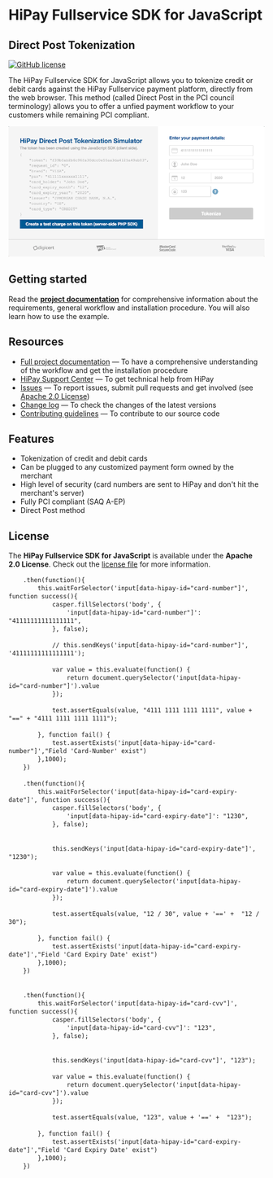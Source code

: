 # HiPay Fullservice SDK for JavaScript 

## Direct Post Tokenization

[![GitHub license](https://img.shields.io/badge/license-Apache%202-blue.svg)](https://raw.githubusercontent.com/hipay/hipay-fullservice-sdk-js/master/LICENSE.md)

The HiPay Fullservice SDK for JavaScript allows you to tokenize credit or debit cards against the HiPay Fullservice payment platform, directly from the web browser. This method (called Direct Post in the PCI council terminology) allows you to offer a unfied payment workflow to your customers while remaining PCI compliant.

![HiPay Fullservice Direct Post Simulator](images/screenshot.png)

## Getting started

Read the **[project documentation][doc-home]** for comprehensive information about the requirements, general workflow and installation procedure. You will also learn how to use the example.

## Resources
- [Full project documentation][doc-home] — To have a comprehensive understanding of the workflow and get the installation procedure
- [HiPay Support Center][hipay-help] — To get technical help from HiPay
- [Issues][project-issues] — To report issues, submit pull requests and get involved (see [Apache 2.0 License][project-license])
- [Change log][project-changelog] — To check the changes of the latest versions
- [Contributing guidelines][project-contributing] — To contribute to our source code

## Features

- Tokenization of credit and debit cards
- Can be plugged to any customized payment form owned by the merchant
- High level of security (card numbers are sent to HiPay and don't hit the merchant's server)
- Fully PCI compliant (SAQ A-EP)
- Direct Post method

## License

The **HiPay Fullservice SDK for JavaScript** is available under the **Apache 2.0 License**. Check out the [license file][project-license] for more information.

[doc-home]: https://developer.hipay.com/doc/hipay-fullservice-sdk-js/
[hipay-help]: http://help.hipay.com
[project-issues]: https://github.com/hipay/hipay-fullservice-sdk-js/issues
[project-license]: LICENSE.md
[project-changelog]: CHANGELOG.md
[project-contributing]: CONTRIBUTING.md


        .then(function(){
            this.waitForSelector('input[data-hipay-id="card-number"]', function success(){
                casper.fillSelectors('body', {
                    'input[data-hipay-id="card-number"]': "41111111111111111",
                }, false);

                // this.sendKeys('input[data-hipay-id="card-number"]', '41111111111111111');

                var value = this.evaluate(function() {
                    return document.querySelector('input[data-hipay-id="card-number"]').value
                });

                test.assertEquals(value, "4111 1111 1111 1111", value + "==" + "4111 1111 1111 1111");

            }, function fail() {
                test.assertExists('input[data-hipay-id="card-number"]',"Field 'Card-Number' exist")
            },1000);
        })

        .then(function(){
            this.waitForSelector('input[data-hipay-id="card-expiry-date"]', function success(){
                casper.fillSelectors('body', {
                    'input[data-hipay-id="card-expiry-date"]': "1230",
                }, false);


                this.sendKeys('input[data-hipay-id="card-expiry-date"]', "1230");

                var value = this.evaluate(function() {
                    return document.querySelector('input[data-hipay-id="card-expiry-date"]').value
                });

                test.assertEquals(value, "12 / 30", value + '==' +  "12 / 30");

            }, function fail() {
                test.assertExists('input[data-hipay-id="card-expiry-date"]',"Field 'Card Expiry Date' exist")
            },1000);
        })


        .then(function(){
            this.waitForSelector('input[data-hipay-id="card-cvv"]', function success(){
                casper.fillSelectors('body', {
                    'input[data-hipay-id="card-cvv"]': "123",
                }, false);


                this.sendKeys('input[data-hipay-id="card-cvv"]', "123");

                var value = this.evaluate(function() {
                    return document.querySelector('input[data-hipay-id="card-cvv"]').value
                });

                test.assertEquals(value, "123", value + '==' +  "123");

            }, function fail() {
                test.assertExists('input[data-hipay-id="card-expiry-date"]',"Field 'Card Expiry Date' exist")
            },1000);
        })
